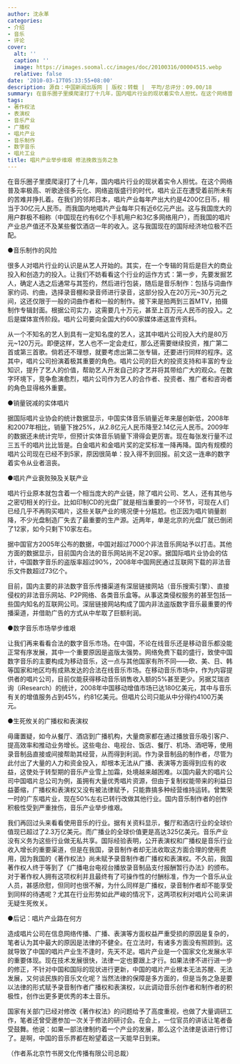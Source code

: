 ```yaml
---
author: 沈永革
categories:
- 介绍
- 音乐
- 评论
cover:
  alt: ''
  caption: ''
  image: https://images.soomal.cc/images/doc/20100316/00004515.webp
  relative: false
date: '2010-03-17T05:33:55+08:00'
description: 源自：中国新闻出版网 | 版权：转载 |  平均/总评分：09.00/18
summary: 在音乐圈子里摸爬滚打了十几年，国内唱片行业的现状着实令人担忧。在这个网络普及率极高、听歌途径多元化、网络盗版盛行的时代，唱片业正在遭受着前所未有的苦难并挣扎着。在我们的邻邦日本，唱片产业每年产出大约是4200亿日币，相当于30亿元人民币。而我国内地唱片产业每年只有近6亿元产出。这与我国庞大的用户群极不相称……
tags:
- 著作权法
- 表演权
- 音乐产业
- 广播权
- 唱片产业
- 音乐制作
- 数字音乐
- 唱片工业
title: 唱片产业举步维艰 修法挽救当务之急
---
```


在音乐圈子里摸爬滚打了十几年，国内唱片行业的现状着实令人担忧。在这个网络普及率极高、听歌途径多元化、网络盗版盛行的时代，唱片业正在遭受着前所未有的苦难并挣扎着。在我们的邻邦日本，唱片产业每年产出大约是4200亿日币，相当于30亿元人民币。而我国内地唱片产业每年只有近6亿元产出。这与我国庞大的用户群极不相称（中国现在约有6亿个手机用户和3亿多网络用户），而我国的唱片产业总产值还不及某些餐饮酒店一年的收入。这与我国现在的国际经济地位极不匹配。

●音乐制作的风险

很多人对唱片行业的认识是从艺人开始的。其实，在一个专辑的背后是巨大的商业投入和创造力的投入。让我们不妨看看这个行业的运作方式：第一步，先要发掘艺人，确定人选之后通常与其签约，然后进行包装，随后是音乐制作：包括与词曲作家约词、约曲，选择录音棚和录音师进行录音，这部分投入在20万元~30万元之间，这还仅限于一般的词曲作者和一般的制作。接下来是拍两到三首MTV，拍摄制作专辑封面。根据公司实力，这需要几十万元，甚至上百万元人民币的投入。之后是媒体宣传阶段。唱片公司要向全国大约600家媒体递送宣传资料。

从一个不知名的艺人到具有一定知名度的艺人，这其中唱片公司投入大约是80万元~120万元。即便这样，艺人也不一定会走红，那么还需要继续投资，推广第二首或第三首歌。倘若还不理想，就要考虑出第二张专辑，还要进行同样的程序。这其中，唱片公司扮演着极其重要的角色。唱片公司的巨大的投资支持和丰富的专业知识，提升了艺人的价值，帮助艺人开发自己的才艺并将其带给广大的观众。在数字环境下，竞争愈演愈烈，唱片公司作为艺人的合作者、投资者、推广者和咨询者的角色显得格外重要。

●销量锐减的实体唱片

据国际唱片业协会的统计数据显示，中国实体音乐销量近年来屡创新低，2008年和2007年相比，销量下挫25%，从2.8亿元人民币降至2.14亿元人民币。2009年的数据还未统计完毕，但预计实体音乐销量下滑得会更厉害。现在每张发行量不过三五千的唱片比比皆是。白金唱片和金唱片奖的定奖标准一降再降。国内有规模的唱片公司现在已经不到5家，原因很简单：投入得不到回报。前文这一连串的数字着实令从业者沮丧。

●唱片产业衰败殃及关联产业

唱片行业原本就包含着一个相当庞大的产业链，除了唱片公司、艺人，还有其他与之密切相关的行业。比如印制CD的光盘厂就是相当重要的一个环节，可现在人们已经几乎不再购买唱片，这些关联产业的境况便十分尴尬。也正因为唱片销量剧降，不少光盘制造厂失去了最重要的生产源。近两年，单是北京的光盘厂就已倒闭了12家，如今只剩下10家左右。

据中国官方2005年公布的数据，中国对超过7000个非法音乐网站予以打击。其他方面的数据显示，目前国内合法的音乐网站尚不足20家。据国际唱片业协会的估计，中国数字音乐的盗版率超过90%，2008年中国网民通过互联网下载的非法音乐文件数超过73亿个。

目前，国内主要的非法数字音乐传播渠道有深层链接网站（音乐搜索引擎）、直接侵权的非法音乐网站、P2P网络、各类音乐盒等。从事这类侵权服务的甚至包括一些国内知名的互联网公司。深层链接网站构成了国内非法盗版数字音乐最重要的传播渠道，并借助广告的方式从中牟取了巨额利润。

●数字音乐市场举步维艰

让我们再来看看合法的数字音乐市场。在中国，不论在线音乐还是移动音乐都没能正常有序发展，其中一个重要原因是盗版太强势。网络免费下载的盛行，致使中国数字音乐的主要构成为移动音乐，这一点与其他国家有所不同――欧、美、日、韩等国家和地区均有成熟发达的合法在线音乐市场。在移动音乐市场中，作为内容提供者的唱片公司，目前仅能获得移动音乐销售收入额的5%甚至更少。另据艾瑞咨询（iResearch）的统计，2008年中国移动增值市场已达180亿美元，其中与音乐有关的增值服务占到45%，约81亿美元。但唱片公司只能从中分得约4100万美元。

●生死攸关的广播权和表演权

毋庸置疑，如今从餐厅、酒店到广播机构，大量商家都在通过播放音乐吸引客户、提高效率和推动业务增长。这些电台、电视台、饭店、餐厅、机场、酒吧等，使用录音制品直接或间接帮助其经营，从而得到利润。作为录音制品的制作者，尽管为此付出了大量的人力和资金投入，却根本无法从广播、表演等方面得到应有的收益，这使处于转型期的音乐产业雪上加霜，处境越来越困难。以国内最大的唱片公司中国唱片总公司为例，虽拥有大量优秀唱片资源，但由于复制权能带来的利益日益萎缩，广播权和表演权又没有被法律赋予，只能靠搞多种经营维持运转。曾繁荣一时的广东唱片业，现在50%左右已转行改做其他行业。国内音乐制作者的创作积极性受到严重挫伤，音乐产业举步维艰。

我们再回过头来看看使用音乐的行业。据有关资料显示，餐厅和酒店行业的全球价值现已超过了2.3万亿美元。而广播业的全球价值更是高达325亿美元。音乐产业没有义务为这些行业做无私共享。国际经验表明，公开表演权和广播权是音乐行业收入增长的重要渠道，但是在我国，录音制作者却无法收取这方面合理的使用费用，因为我国的《著作权法》尚未赋予录音制作者广播权和表演权。不久前，我国著作权人终于等到了《广播电台电视台播放录音制品支付报酬暂行办法》的颁布。对于著作权人拥有这项权利并且最终有了可操作性的付酬标准，作为一个音乐从业人员，甚感欣慰，但同时也很不解，为什么同样是广播权，录音制作者却不能享受到同样的待遇呢？尤其在行业形势如此严峻的情况下，这两项权利对唱片公司来讲无疑生死攸关。

●后记：唱片产业路在何方

造成唱片公司在信息网络传播、广播、表演等方面权益严重受损的原因是复杂的，笔者认为其中最大的原因是法律的不健全。在立法时，有诸多方面没有照顾到。这就导致了中国的唱片产业生不逢时，先天不足。唱片产业是一个国家文化发展水平的重要体现。现在技术发展很快，法律一定也要跟上才行。如果法律不进行进一步的修正，不针对中国和国际的现状进行更新，中国的唱片产业根本无法苏醒、无法发展，又何谈民族的音乐文化呢？当然法律的保障是多方面的，但是当务之急是要以法律的形式赋予录音制作者广播权和表演权，以此调动音乐创作者和制作者的积极性，创作出更多更优秀的本土音乐。

国家有关部门已经对修改《著作权法》的问题给予了高度重视，也做了大量调研工作，笔者还曾受邀参加一次关于修法的研讨会。在会上，一位官员的讲话让笔者备受鼓舞。他说：如果一部法律制约着一个产业的发展，那么这个法律是该进行修订了。是啊，中国的音乐界都在盼望着这一天能早日到来。

（作者系北京竹书房文化传播有限公司总裁）